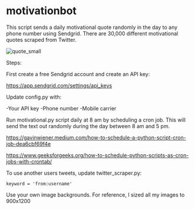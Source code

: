 # motivationbot
This script sends a daily motivational quote randomly in the day to any phone number using Sendgrid. There are 30,000 different motivational quotes scraped from Twitter.

![quote_small](https://user-images.githubusercontent.com/77634962/152586779-71eee515-c77e-428d-b7c9-319dd324ccd6.jpg)

Steps: 


First create a free Sendgrid account and create an API key:

https://app.sendgrid.com/settings/api_keys

Update config.py with:
	
-Your API key
-Phone number
-Mobile carrier

Run motivational.py script daily at 8 am by scheduling a cron job. This will send the text out randomly during the day between 8 am and 5 pm.

https://gavinwiener.medium.com/how-to-schedule-a-python-script-cron-job-dea6cbf69f4e

https://www.geeksforgeeks.org/how-to-schedule-python-scripts-as-cron-jobs-with-crontab/


To use another users tweets, update twitter_scraper.py: 

	keyword = 'from:username'

Use your own image backgrounds. For reference, I sized all my images to 900x1200


